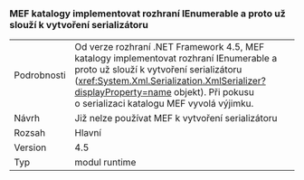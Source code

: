 ### <a name="mef-catalogs-implement-ienumerable-and-therefore-can-no-longer-be-used-to-create-a-serializer"></a>MEF katalogy implementovat rozhraní IEnumerable a proto už slouží k vytvoření serializátoru

|   |   |
|---|---|
|Podrobnosti|Od verze rozhraní .NET Framework 4.5, MEF katalogy implementovat rozhraní IEnumerable a proto už slouží k vytvoření serializátoru (<xref:System.Xml.Serialization.XmlSerializer?displayProperty=name> objekt). Při pokusu o serializaci katalogu MEF vyvolá výjimku.|
|Návrh|Již nelze používat MEF k vytvoření serializátoru|
|Rozsah|Hlavní|
|Version|4.5|
|Typ|modul runtime|

